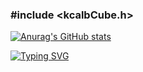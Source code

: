 ### #include <kcalbCube.h>

<!--
**kcalbCube/kcalbCube** is a ✨ _special_ ✨ repository because its `README.md` (this file) appears on your GitHub profile.

Here are some ideas to get you started:

- 🔭 I’m currently working on ...
- 🌱 I’m currently learning ...
- 👯 I’m looking to collaborate on ...
- 🤔 I’m looking for help with ...
- 💬 Ask me about ...
- 📫 How to reach me: ...
- 😄 Pronouns: ...
- ⚡ Fun fact: ...
-->

[![Anurag's GitHub stats](https://github-readme-stats.vercel.app/api?username=kcalbCube)](https://github.com/anuraghazra/github-readme-stats)

[![Typing SVG](https://readme-typing-svg.herokuapp.com?font=consolas&color=%231C13F7&center=true&vCenter=true&lines=C%2B%2B+for+the+ages)](https://git.io/typing-svg)
